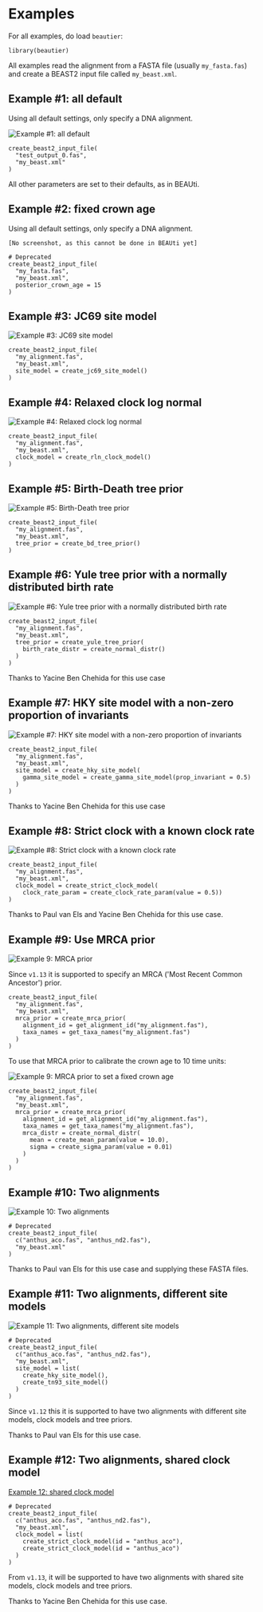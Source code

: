 # Examples

For all examples, do load `beautier`:

```{r load_library}
library(beautier)
```

All examples read the alignment from a FASTA file (usually `my_fasta.fas`) 
and create a BEAST2 input file called `my_beast.xml`.

## Example #1: all default

Using all default settings, only specify a DNA alignment.

![Example #1: all default](pics/all_default.png)

```{r example_1}
create_beast2_input_file(
  "test_output_0.fas",
  "my_beast.xml"
)
```

All other parameters are set to their defaults, as in BEAUti.

## Example #2: fixed crown age

Using all default settings, only specify a DNA alignment.

```
[No screenshot, as this cannot be done in BEAUti yet]
```

```
# Deprecated
create_beast2_input_file(
  "my_fasta.fas",
  "my_beast.xml",
  posterior_crown_age = 15
)
```

## Example #3: JC69 site model

![Example #3: JC69 site model](pics/jc69_2_4.png)

```{r example_3}
create_beast2_input_file(
  "my_alignment.fas",
  "my_beast.xml",
  site_model = create_jc69_site_model()
)
```

## Example #4: Relaxed clock log normal

![Example #4: Relaxed clock log normal](pics/relaxed_clock_log_normal_2_4.png)

```{r example_4}
create_beast2_input_file(
  "my_alignment.fas",
  "my_beast.xml",
  clock_model = create_rln_clock_model()
)
```

## Example #5: Birth-Death tree prior

![Example #5: Birth-Death tree prior](pics/birth_death_2_4.png)

```{r example_5}
create_beast2_input_file(
  "my_alignment.fas",
  "my_beast.xml",
  tree_prior = create_bd_tree_prior() 
)
```

## Example #6: Yule tree prior with a normally distributed birth rate

![Example #6: Yule tree prior with a normally distributed birth rate](pics/birth_rate_normal_2_4.png)

```{r example_6}
create_beast2_input_file(
  "my_alignment.fas",
  "my_beast.xml",
  tree_prior = create_yule_tree_prior(
    birth_rate_distr = create_normal_distr()
  ) 
)
```

Thanks to Yacine Ben Chehida for this use case

## Example #7: HKY site model with a non-zero proportion of invariants

![Example #7: HKY site model with a non-zero proportion of invariants](pics/hky_prop_invariant_0_5_2_4.png)

```{r example_7}
create_beast2_input_file(
  "my_alignment.fas",
  "my_beast.xml",
  site_model = create_hky_site_model(
    gamma_site_model = create_gamma_site_model(prop_invariant = 0.5)
  )
)
```

Thanks to Yacine Ben Chehida for this use case

## Example #8: Strict clock with a known clock rate

![Example #8: Strict clock with a known clock rate](pics/strict_clock_rate_0_5_2_4.png)

```{r example_8}
create_beast2_input_file(
  "my_alignment.fas",
  "my_beast.xml",
  clock_model = create_strict_clock_model(
    clock_rate_param = create_clock_rate_param(value = 0.5)) 
)
```

Thanks to Paul van Els and Yacine Ben Chehida for this use case.

## Example #9: Use MRCA prior

![Example 9: MRCA prior](pics/mrca_prior_all.png)

Since `v1.13` it is supported to specify 
an MRCA ('Most Recent Common Ancestor') prior.

```{r example_9}
create_beast2_input_file(
  "my_alignment.fas",
  "my_beast.xml",
  mrca_prior = create_mrca_prior(
    alignment_id = get_alignment_id("my_alignment.fas"),
    taxa_names = get_taxa_names("my_alignment.fas")
  )
)
```

To use that MRCA prior to calibrate the crown age to 10 time units:

![Example 9: MRCA prior to set a fixed crown age](pics/mrca_prior_crown_age.png)

```{r example_9_fixed_crown_age}
create_beast2_input_file(
  "my_alignment.fas",
  "my_beast.xml",
  mrca_prior = create_mrca_prior(
    alignment_id = get_alignment_id("my_alignment.fas"),
    taxa_names = get_taxa_names("my_alignment.fas"),
    mrca_distr = create_normal_distr(
      mean = create_mean_param(value = 10.0),
      sigma = create_sigma_param(value = 0.01)
    )
  )
)
```

## Example #10: Two alignments

![Example 10: Two alignments](pics/anthus_2_4.png)

```
# Deprecated
create_beast2_input_file(
  c("anthus_aco.fas", "anthus_nd2.fas"),
  "my_beast.xml"
)
```

Thanks to Paul van Els for this use case and supplying these FASTA files.

## Example #11: Two alignments, different site models

![Example 11: Two alignments, different site models](pics/aco_hky_nd2_tn93.png)

```
# Deprecated
create_beast2_input_file(
  c("anthus_aco.fas", "anthus_nd2.fas"),
  "my_beast.xml",
  site_model = list(
    create_hky_site_model(), 
    create_tn93_site_model()
  )
)
```

Since `v1.12` this it is supported to have two alignments with different site models, clock models and tree priors.

Thanks to Paul van Els for this use case.

## Example #12: Two alignments, shared clock model

[Example 12: shared clock model](aco_nd2_same_clock_model.png)

```
# Deprecated
create_beast2_input_file(
  c("anthus_aco.fas", "anthus_nd2.fas"),
  "my_beast.xml",
  clock_model = list(
    create_strict_clock_model(id = "anthus_aco"), 
    create_strict_clock_model(id = "anthus_aco")
  )
)
```

From `v1.13`, it will be supported to have two alignments with shared site models, clock models and tree priors.

Thanks to Yacine Ben Chehida for this use case.

